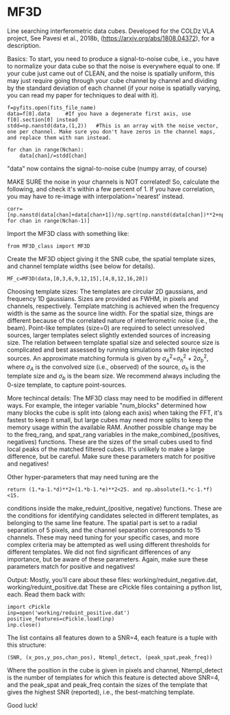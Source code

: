 # MF3D
Line searching interferometric data cubes. Developed for the COLDz VLA project, See Pavesi et al., 2018b, (https://arxiv.org/abs/1808.04372), for a description.

Basics:
To start, you need to produce a signal-to-noise cube, i.e., you have to normalize your data cube so that the noise is everywhere equal to one. If your cube just came out of CLEAN, and the noise is spatially uniform, this may just require going through your cube channel by channel and dividing by the standard deviation of each channel (if your noise is spatially varying, you can read my paper for techniques to deal with it).

	f=pyfits.open(fits_file_name)
	data=f[0].data     #If you have a degenerate first axis, use  f[0].section[0] instead
	stdd=np.nanstd(data,(1,2))   #This is an array with the noise vector, one per channel. Make sure you don't have zeros in the channel maps, and replace them with nan instead.

	for chan in range(Nchan):
		data[chan]/=stdd[chan]

"data" now contains the signal-to-noise cube (numpy array, of course)

MAKE SURE the noise in your channels is NOT correlated! So, calculate the following, and check it's within a few percent of 1. If you have correlation, you may have to re-image with interpolation='nearest' instead.

	corr=[np.nanstd(data[chan]+data[chan+1])/np.sqrt(np.nanstd(data[chan])**2+np.nanstd(data[chan+1])**2) for chan in range(Nchan-1)]  

Import the MF3D class with something like: 

	from MF3D_class import MF3D

Create the MF3D object giving it the SNR cube, the spatial template sizes, and channel template widths (see below for details).

	MF_c=MF3D(data,[0,3,6,9,12,15],[4,8,12,16,20])


Choosing template sizes:
The templates are circular 2D gaussians, and frequency 1D gaussians. Sizes are provided as FWHM, in pixels and channels, respectively.
Template matching is achieved when the frequency width is the same as the source line width. For the spatial size, things are different because of the correlated nature of interferometric noise (i.e., the beam). Point-like templates (size=0) are required to select unresolved sources, larger templates select slightly extended sources of increasing size. The relation between template spatial size and selected source size is complicated and best assessed by running simulations with fake injected sources. An approximate matching formula is given by $\sigma_A^2$=$\sigma_h^2+2\sigma_b^2$, where $\sigma_A$ is the convolved size (i.e., observed) of the source, $\sigma_h$ is the template size and $\sigma_b$ is the beam size. We recommend always including the 0-size template, to capture point-sources.

More techincal details:
The MF3D class may need to be modified in different ways. For example, the integer variable "num_blocks" determined how many blocks the cube is split into (along each axis) when taking the FFT, it's fastest to keep it small, but large cubes may need more splits to keep the memory usage within the available RAM.
Another possible change may be to the freq_rang, and spat_rang variables in the make_combined_(positives, negatives) functions. These are the sizes of the small cubes used to find local peaks of the matched filtered cubes. It's unlikely to make a large difference, but be careful. Make sure these parameters match for positive and negatives!

Other hyper-parameters that may need tuning are the 

	return (1.*a-1.*d)**2+(1.*b-1.*e)**2<25. and np.absolute(1.*c-1.*f)<15.
	
conditions inside the make_reduint_(positive, negative) functions. These are the conditions for identifying candidates selected in different templates, as belonging to the same line feature. The spatial part is set to a radial separation of 5 pixels, and the channel separation corresponds to 15 channels. These may need tuning for your specific cases, and more complex criteria may be attempted as well using different thresholds for different templates. We did not find significant differences of any importance, but be aware of these parameters. Again, make sure these parameters match for positive and negatives!

Output:
Mostly, you'll care about these files: working/reduint_negative.dat, working/reduint_positive.dat
These are cPickle files containing a python list, each. Read them back with:

	import cPickle
	inp=open('working/reduint_positive.dat')
	positive_features=cPickle.load(inp)
	inp.close()

The list contains all features down to a SNR=4, each feature is a tuple with this structure:
	
	(SNR, (x_pos,y_pos,chan_pos), Ntempl_detect, (peak_spat,peak_freq))

Where the position in the cube is given in pixels and channel, Ntempl_detect is the number of templates for which this feature is detected above SNR=4, and the peak_spat and peak_freq contain the sizes of the template that gives the highest SNR (reported), i.e., the best-matching template.

Good luck!
